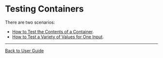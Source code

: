 <!--
GENERATED FILE - DO NOT EDIT
This file was generated by [MarkdownSnippets](https://github.com/SimonCropp/MarkdownSnippets).
Source File: /doc/mdsource/TestingContainers.source.md
To change this file edit the source file and then execute ./run_markdown_templates.sh.
-->

<a id="top"></a>

# Testing Containers

There are two scenarios:

* [How to Test the Contents of a Container](/doc/how_tos/TestContainerContents.md#top).
* [How to Test a Variety of Values for One Input](/doc/how_tos/TestAVarietyOfValues.md#top).

---

[Back to User Guide](/doc/README.md#top)

